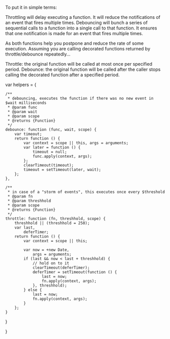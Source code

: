 To put it in simple terms:

Throttling will delay executing a function. It will reduce the notifications of an event that fires multiple times.
Debouncing will bunch a series of sequential calls to a function into a single call to that function. It ensures that one notification is made for an event that fires multiple times.

As both functions help you postpone and reduce the rate of some execution. Assuming you are calling decorated functions returned by throttle/debounce repeatedly...

Throttle: the original function will be called at most once per specified period.
Debounce: the original function will be called after the caller stops calling the decorated function after a specified period.

var helpers = {

    /**
     * debouncing, executes the function if there was no new event in $wait milliseconds
     * @param func
     * @param wait
     * @param scope
     * @returns {Function}
     */
    debounce: function (func, wait, scope) {
        var timeout;
        return function () {
            var context = scope || this, args = arguments;
            var later = function () {
                timeout = null;
                func.apply(context, args);
            };
            clearTimeout(timeout);
            timeout = setTimeout(later, wait);
        };
    },

    /**
     * in case of a "storm of events", this executes once every $threshold
     * @param fn
     * @param threshhold
     * @param scope
     * @returns {Function}
     */
    throttle: function (fn, threshhold, scope) {
        threshhold || (threshhold = 250);
        var last,
            deferTimer;
        return function () {
            var context = scope || this;

            var now = +new Date,
                args = arguments;
            if (last && now < last + threshhold) {
                // hold on to it
                clearTimeout(deferTimer);
                deferTimer = setTimeout(function () {
                    last = now;
                    fn.apply(context, args);
                }, threshhold);
            } else {
                last = now;
                fn.apply(context, args);
            }
        };
    }
}

}
